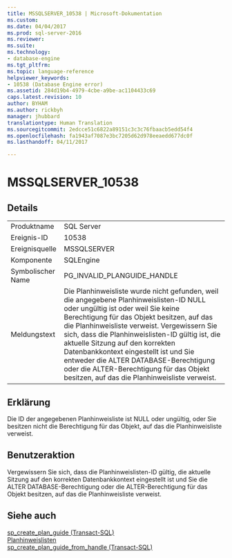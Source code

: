 ```yaml
---
title: MSSQLSERVER_10538 | Microsoft-Dokumentation
ms.custom: 
ms.date: 04/04/2017
ms.prod: sql-server-2016
ms.reviewer: 
ms.suite: 
ms.technology:
- database-engine
ms.tgt_pltfrm: 
ms.topic: language-reference
helpviewer_keywords:
- 10538 (Database Engine error)
ms.assetid: 284d19b4-4979-4cbe-a9be-ac1104433c69
caps.latest.revision: 10
author: BYHAM
ms.author: rickbyh
manager: jhubbard
translationtype: Human Translation
ms.sourcegitcommit: 2edcce51c6822a89151c3c3c76fbaacb5edd54f4
ms.openlocfilehash: fa1943af7087e3bc7205d62d978eeaedd677dc0f
ms.lasthandoff: 04/11/2017

---
```

# <a name="mssqlserver10538"></a>MSSQLSERVER_10538
  
## <a name="details"></a>Details  
  
|||  
|-|-|  
|Produktname|SQL Server|  
|Ereignis-ID|10538|  
|Ereignisquelle|MSSQLSERVER|  
|Komponente|SQLEngine|  
|Symbolischer Name|PG_INVALID_PLANGUIDE_HANDLE|  
|Meldungstext|Die Planhinweisliste wurde nicht gefunden, weil die angegebene Planhinweislisten-ID NULL oder ungültig ist oder weil Sie keine Berechtigung für das Objekt besitzen, auf das die Planhinweisliste verweist. Vergewissern Sie sich, dass die Planhinweislisten-ID gültig ist, die aktuelle Sitzung auf den korrekten Datenbankkontext eingestellt ist und Sie entweder die ALTER DATABASE-Berechtigung oder die ALTER-Berechtigung für das Objekt besitzen, auf das die Planhinweisliste verweist.|  
  
## <a name="explanation"></a>Erklärung  
Die ID der angegebenen Planhinweisliste ist NULL oder ungültig, oder Sie besitzen nicht die Berechtigung für das Objekt, auf das die Planhinweisliste verweist.  
  
## <a name="user-action"></a>Benutzeraktion  
Vergewissern Sie sich, dass die Planhinweislisten-ID gültig, die aktuelle Sitzung auf den korrekten Datenbankkontext eingestellt ist und Sie die ALTER DATABASE-Berechtigung oder die ALTER-Berechtigung für das Objekt besitzen, auf das die Planhinweisliste verweist.  
  
## <a name="see-also"></a>Siehe auch  
[sp_create_plan_guide &#40;Transact-SQL&#41;](~/relational-databases/system-stored-procedures/sp-create-plan-guide-transact-sql.md)  
[Planhinweislisten](~/relational-databases/performance/plan-guides.md)  
[sp_create_plan_guide_from_handle &#40;Transact-SQL&#41;](~/relational-databases/system-stored-procedures/sp-create-plan-guide-from-handle-transact-sql.md)  
  

